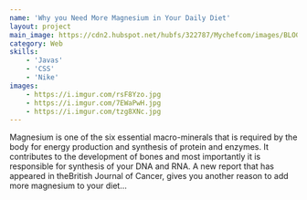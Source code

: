 ```yaml
---
name: 'Why you Need More Magnesium in Your Daily Diet'
layout: project
main_image: https://cdn2.hubspot.net/hubfs/322787/Mychefcom/images/BLOG/Header-Blog/photo-culinaire-pexels.jpg
category: Web
skills:
    - 'Javas'
    - 'CSS'
    - 'Nike'
images: 
    - https://i.imgur.com/rsF8Yzo.jpg
    - https://i.imgur.com/7EWaPwH.jpg
    - https://i.imgur.com/tzg8XNc.jpg
---
```

Magnesium is one of the six essential macro-minerals that is required by the body for energy production and synthesis of protein and enzymes. It contributes to the development of bones and most importantly it is responsible for synthesis of your DNA and RNA. A new report that has appeared in theBritish Journal of Cancer, gives you another reason to add more magnesium to your diet...
